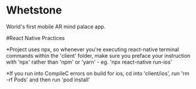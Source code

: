 # Whetstone
World's first mobile AR mind palace app.

#React Native Practices

*Project uses npx, so whenever you're executing react-native terminal commands within the 'client' folder, make sure you preface your instruction with 'npx' rather than 'npm' or 'yarn' - eg. 'npx react-native run-ios'

*If you run into CompileC errors on build for ios, cd into 'client/ios', run 'rm -rf Pods' and then run 'pod install'